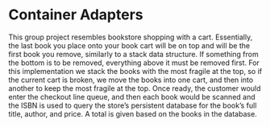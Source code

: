 # Container Adapters
This group project resembles bookstore shopping with a cart. Essentially, the last book you place onto your book cart will be on top and 
will be the first book you remove, similarly to a stack data structure. If something from the bottom is to be removed, everything above it must be 
removed first. For this implementation we stack the books with the most fragile at the top, so if the current cart is broken, we move the books into
one cart, and then into another to keep the most fragile at the top. Once ready, the customer would enter the checkout line queue, and then each book would be
scanned and the ISBN is used to query the store’s persistent database for the book’s full title, author, and price. A total is given based on the
books in the database.
